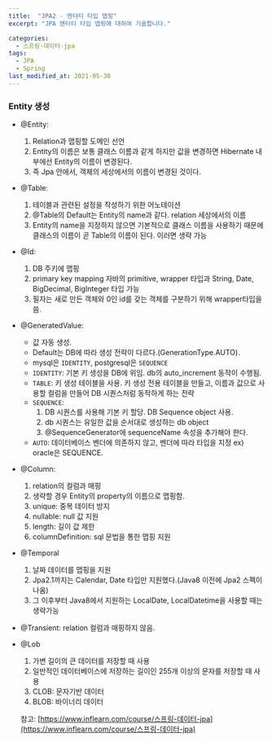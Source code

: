 ```yaml
---
title:  "JPA2 - 엔터티 타입 맵핑"
excerpt: "JPA 엔터티 타입 맵핑에 대하여 기술합니다."

categories:
  - 스프링-데이터-jpa
tags:
  - JPA
  - Spring
last_modified_at: 2021-05-30
---
```

 
### Entity 생성
* @Entity: 
  1. Relation과 맵핑할 도메인 선언 
  2. Entity의 이름은 보통 클래스 이름과 같게 하지만 값을 변경하면 Hibernate 내부에선 Entity의 이름이 변경된다.
  3. 즉 Jpa 안에서, 객체의 세상에서의 이름이 변경된 것이다.
* @Table:
  1. 테이블과 관련된 설정을 작성하기 위한 어노테이션
  2. @Table의 Default는 Entity의 name과 같다. relation 세상에서의 이름
  3. Entity의 name을 지정하지 않으면 기본적으로 클래스 이름을 사용하기 때문에 클래스의 이름이 곧 Table의 이름이 된다. 이러면 생략 가능
* @Id: 
  1. DB 주키에 맵핑
  2. primary key mapping 자바의 primitive, wrapper 타입과 String, Date, BigDecimal, BigInteger 타입 가능
  3. 필자는 새로 만든 객체와 0인 id를 갖는 객체를 구분하기 위해 wrapper타입을 씀.
* @GeneratedValue: 
  * 값 자동 생성. 
  * Default는 DB에 따라 생성 전략이 다르다.(GenerationType.AUTO).
  * mysql은 `IDENTITY`, postgresql은 `SEQUENCE`
  * `IDENTITY`: 기본 키 생성을 DB에 위임. db의 auto_increment 동작이 수행됨.
  * `TABLE`: 키 생성 테이블을 사용. 키 생성 전용 테이블을 만들고, 이름과 값으로 사용할 컬럼을 만들어 DB 시퀀스처럼 동작하게 하는 전략
  * `SEQUENCE`: 
    1. DB 시퀀스를 사용해 기본 키 할당. DB Sequence object 사용.
    2. db 시퀀스는 유일한 값을 순서대로 생성하는 db object
    3. @SequenceGenerator에 sequenceName 속성을 추가해야 한다.
  * `AUTO`: 데이터베이스 벤더에 의존하지 않고, 벤더에 따라 타입을 지정 ex) oracle은 SEQUENCE.
* @Column: 
  1. relation의 컬럼과 매핑
  2. 생략할 경우 Entity의 property의 이름으로 맵핑함.
  3. unique: 중복 데이터 방지
  4. nullable: null 값 지원
  5. length: 길이 값 제한
  6. columnDefinition: sql 문법을 통한 맵핑 지원

* @Temporal
  1. 날짜 데이터를 맵핑을 지원
  2. Jpa2.1까지는 Calendar, Date 타입만 지원했다.(Java8 이전에 Jpa2 스펙이 나옴)
  3. 그 이후부터 Java8에서 지원하는 LocalDate, LocalDatetime을 사용할 때는 생략가능

* @Transient: relation 컬럼과 매핑하지 않음.

* @Lob
  1. 가변 길이의 큰 데이터를 저장할 때 사용
  2. 일반적인 데이터베이스에 저장하는 길이인 255개 이상의 문자를 저장할 때 사용
  3. CLOB: 문자기반 데이터
  4. BLOB: 바이너리 데이터

  참고: [https://www.inflearn.com/course/스프링-데이터-jpa](https://www.inflearn.com/course/스프링-데이터-jpa)